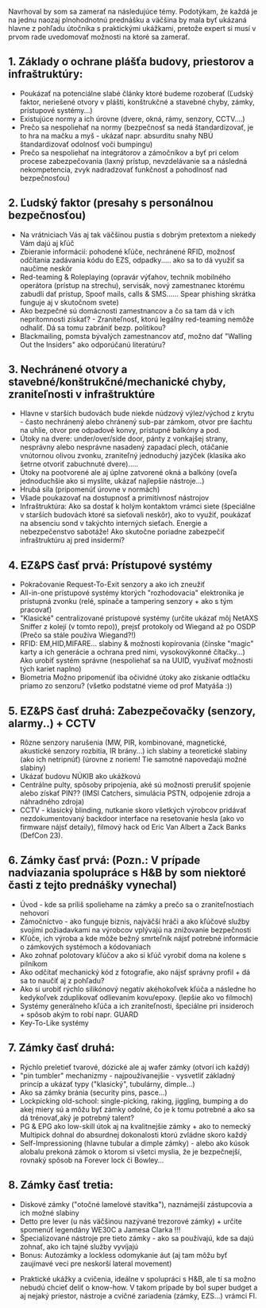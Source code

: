 Navrhoval by som sa zamerať na následujúce témy. Podotýkam, že každá je na jednu naozaj plnohodnotnú prednášku a väčšina by mala byť ukázaná hlavne z pohľadu útočníka s praktickými ukážkami, pretože expert si musí v prvom rade uvedomovať možnosti na ktoré sa zamerať.


## 1. Základy o ochrane plášťa budovy, priestorov a infraštruktúry:
   - Poukázať na potenciálne slabé články ktoré budeme rozoberať (Ľudský faktor, neriešené otvory v plášti, konštrukčné a stavebné chyby, zámky, prístupové systémy...)
   - Existujúce normy a ich úrovne (dvere, okná, rámy, senzory, CCTV....)
   - Prečo sa nespoliehať na normy (bezpečnosť sa nedá štandardizovať, je to hra na mačku a myš - ukázať napr. absurditu snahy NBÚ štandardizovať odolnosť voči bumpingu)
   - Prečo sa nespoliehať na integrátorov a zámočníkov a byť pri celom procese zabezpečovania (laxný prístup, nevzdelávanie sa a následná nekompetencia, zvyk nadradzovať funkčnosť a pohodlnosť nad bezpečnosťou)


## 2. Ľudský faktor (presahy s personálnou bezpečnosťou)
   - Na vrátniciach Vás aj tak väčšinou pustia s dobrým pretextom a niekedy Vám dajú aj kľúč
   - Zbieranie informácií: pohodené kľúče, nechránené RFID, možnosť odčítania zadávania kódu do EZS, odpadky..... ako sa to dá využiť sa naučíme neskôr
   - Red-teaming & Roleplaying (opravár výťahov, technik mobilného operátora (prístup na strechu), servisák, nový zamestnanec ktorému zabudli dať prístup, Spoof mails, calls & SMS...... Spear phishing skrátka funguje aj v skutočnom svete)
   - Ako bezpečné sú domácnosti zamestnancov a čo sa tam dá v ich neprítomnosti získať? - Zraniteľnosť, ktorú legálny red-teaming nemôže odhaliť. Dá sa tomu zabrániť bezp. politikou?
   - Blackmailing, pomsta bývalých zamestnancov atď, možno dať "Walling Out the Insiders" ako odporúčanú literatúru?

## 3. Nechránené otvory a stavebné/konštrukčné/mechanické chyby, zraniteľnosti v infraštruktúre
   - Hlavne v starších budovách bude niekde núdzový výlez/východ z krytu - často nechránený alebo chránený sub-par zámkom, otvor pre šachtu na uhlie, otvor pre odpadové konvy, prístupné balkóny a pod.
   - Útoky na dvere: under/over/side door, pánty z vonkajšej strany, nesprávny alebo nesprávne nasadený zapadací plech, otáčanie vnútornou olivou zvonku, zraniteľný jednoduchý jazýček (klasika ako šetrne otvoriť zabuchnuté dvere).....
   - Útoky na pootvorené ale aj úplne zatvorené okná a balkóny (oveľa jednoduchšie ako si myslíte, ukázať najlepšie nástroje...)
   - Hrubá sila (pripomenúť úrovne v normách)
   - Všade poukazovať na dostupnosť a primitívnosť nástrojov
   - Infraštruktúra: Ako sa dostať k holým kontaktom vrámci siete (špeciálne v starších budovách ktoré sa sieťovali neskôr), ako to využiť, poukázať na absenciu sond v takýchto interných sieťach. Energie a nebezpečenstvo sabotáže! Ako skutočne poriadne zabezpečiť infraštruktúru aj pred insidermi?

## 4. EZ&PS časť prvá: Prístupové systémy
   - Pokračovanie Request-To-Exit senzory a ako ich zneužiť 
   - All-in-one prístupové systémy ktorých "rozhodovacia" elektronika je prístupná zvonku (relé, spínače a tampering senzory + ako s tým pracovať)
   - "Klasické" centralizované prístupové systémy (určite ukázať môj NetAXS Sniffer z kolejí (v tomto repo)), prejsť protokoly od Wiegand až po OSDP (Prečo sa stále používa Wiegand?!)
   - RFID: EM,HID,MIFARE... slabiny & možnosti kopírovania (čínske "magic" karty a ich generácie a ochrana pred nimi, vysokovýkonné čítačky...) Ako urobiť systém správne (nespoliehať sa na UUID, využívať možnosti tých kariet naplno)
   - Biometria Možno pripomenúť iba očividné útoky ako získanie odtlačku priamo zo senzoru? (všetko podstatné vieme od prof Matyáša :))

## 5. EZ&PS časť druhá: Zabezpečovačky (senzory, alarmy..) + CCTV
   - Rôzne senzory narušenia (MW, PIR, kombinované, magnetické, akustické senzory rozbitia, IR brány...) ich slabiny a teoretické slabiny (ako ich netripnúť) (úrovne z noriem! Tie samotné napovedajú možné slabiny)
   - Ukázať budovu NÚKIB ako ukážkovú
   - Centrálne pulty, spôsoby pripojenia, aké sú možnosti prerušiť spojenie alebo získať PIN?? (IMSI Catchers, simulácia PSTN, odpojenie zdroja a náhradného zdroja)
   - CCTV - klasický blinding, nutkanie skoro všetkých výrobcov pridávať nezdokumentovaný backdoor interface na resetovanie hesla (ako vo firmware nájsť detaily), filmový hack od Eric Van Albert a Zack Banks (DefCon 23).

## 6. Zámky časť prvá: (Pozn.: V prípade nadviazania spolupráce s H&B by som niektoré časti z tejto prednášky vynechal)
   - Úvod - kde sa príliš spoliehame na zámky a prečo sa o zraniteľnostiach nehovorí
   - Zámočníctvo - ako funguje biznis, najväčší hráči a ako kľúčové služby svojimi požiadavkami na výrobcov vplývajú na znižovanie bezpečnosti
   - Kľúče, ich výroba a kde môže bežný smrteľník nájsť potrebné informácie o zámkových systémoch a kódovaniach
   - Ako zohnať polotovary kľúčov a ako si kľúč vyrobiť doma na kolene s pilníkom
   - Ako odčítať mechanický kód z fotografie, ako nájsť správny profil + dá sa to naučiť aj z pohľadu?
   - Ako si urobiť rýchlo silikónový negatív akéhokoľvek kľúča a následne ho kedykoľvek zduplikovať odlievaním kovu/epoxy. (lepšie ako vo filmoch)
   - Systémy generálneho kľúča a ich zraniteľnosti, špeciálne pri insideroch + spôsob akým to robí napr. GUARD
   - Key-To-Like systémy
   
## 7. Zámky časť druhá:
   - Rýchlo preletieť tvarové, dózické ale aj wafer zámky (otvorí ich každý)
   - "pin tumbler" mechanizmy - najpoužívanejšie - vysvetliť základný princíp a ukázať typy ("klasický", tubulárny, dimple...)
   - Ako sa zámky bránia (security pins, pasce...)
   - Lockpicking old-school: single-picking, raking, jiggling, bumping a do akej miery sú a môžu byť zámky odolné, čo je k tomu potrebné a ako sa dá trénovať,aký je potrebný talent?
   - PG & EPG ako low-skill útok aj na kvalitnejšie zámky + ako to nemecký Multipick dohnal do absurdnej dokonalosti ktorú zvládne skoro každý
   - Self-Impressioning (hlavne tubular a dimple zámky) - alebo ako kúsok alobalu prekoná zámok o ktorom si všetci myslia, že je bezpečnejší, rovnaký spôsob na Forever lock či Bowley...
   
## 8. Zámky časť tretia:
   - Diskové zámky ("otočné lamelové stavítka"), naznámejší zástupcovia a ich možné slabiny
   - Detto pre lever (u nás väčšinou nazývané trezorové zámky) + určite spomenúť legendány WE30C a Jamesa Clarka !!!
   - Špecializované nástroje pre tieto zámky - ako sa používajú, kde sa dajú zohnať, ako ich tajné služby vyvíjajú
   - Bonus: Autozámky a lockless odomykanie áut (aj tam môžu byť zaujímavé veci pre neskorší lateral movement)

+ Praktické ukážky a cvičenia, ideálne v spolupráci s H&B, ale tí sa možno nebudú chcieť deliť o know-how. V takom prípade by bol super budget a aj nejaký priestor, nástroje a cvičné zariadenia (zámky, EZS...) vrámci FI.
